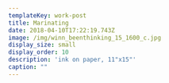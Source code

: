 ```yaml
---
templateKey: work-post
title: Marinating
date: 2018-04-10T17:22:19.743Z
image: /img/winn_beenthinking_15_1600_c.jpg
display_size: small
display_order: 10
description: 'ink on paper, 11"x15"'
caption: ""
---
```

